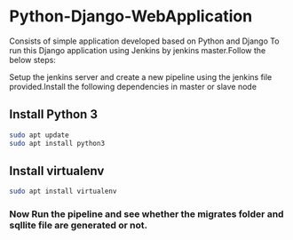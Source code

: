 # Python-Django-WebApplication
Consists of simple application developed based on Python and Django
To run this Django application using Jenkins by jenkins master.Follow the below steps:

Setup the jenkins server and create a new pipeline using the jenkins file provided.Install the following dependencies in master or slave node

## Install Python 3

```sh
sudo apt update
sudo apt install python3
```
## Install virtualenv

```sh
sudo apt install virtualenv
```

### Now Run the pipeline and see whether the migrates folder and sqllite file are generated or not.


